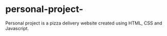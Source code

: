 # personal-project-
Personal project is a pizza delivery website created using HTML, CSS and Javascript.
